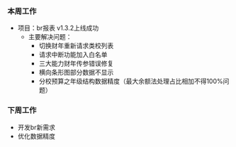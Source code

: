 ### 本周工作
* 项目：br报表 v1.3.2上线成功
   * 主要解决问题： 
      * 切换财年重新请求类校列表
      * 请求中断功能加入白名单
      * 三大能力财年传参错误修复
      * 横向条形图部分数据不显示
      * 分校预算之年级结构数据精度（最大余额法处理占比相加不得100%问题）
### 下周工作
* 开发br新需求
* 优化数据精度








